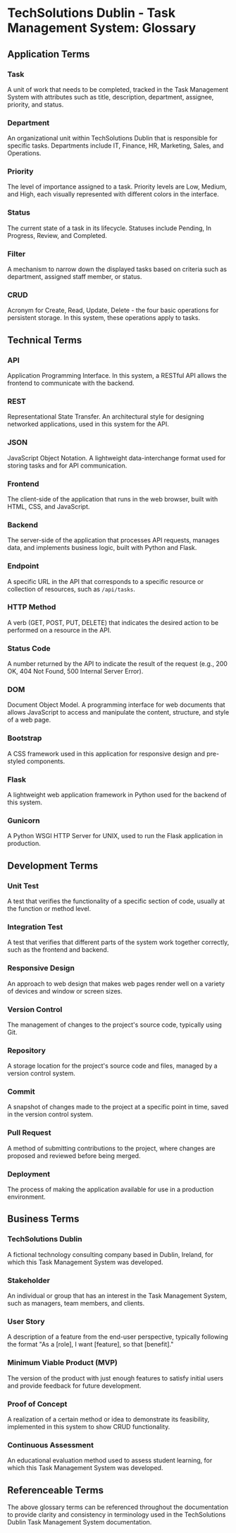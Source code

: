 # TechSolutions Dublin - Task Management System: Glossary

## Application Terms

### Task
A unit of work that needs to be completed, tracked in the Task Management System with attributes such as title, description, department, assignee, priority, and status.

### Department
An organizational unit within TechSolutions Dublin that is responsible for specific tasks. Departments include IT, Finance, HR, Marketing, Sales, and Operations.

### Priority
The level of importance assigned to a task. Priority levels are Low, Medium, and High, each visually represented with different colors in the interface.

### Status
The current state of a task in its lifecycle. Statuses include Pending, In Progress, Review, and Completed.

### Filter
A mechanism to narrow down the displayed tasks based on criteria such as department, assigned staff member, or status.

### CRUD
Acronym for Create, Read, Update, Delete - the four basic operations for persistent storage. In this system, these operations apply to tasks.

## Technical Terms

### API
Application Programming Interface. In this system, a RESTful API allows the frontend to communicate with the backend.

### REST
Representational State Transfer. An architectural style for designing networked applications, used in this system for the API.

### JSON
JavaScript Object Notation. A lightweight data-interchange format used for storing tasks and for API communication.

### Frontend
The client-side of the application that runs in the web browser, built with HTML, CSS, and JavaScript.

### Backend
The server-side of the application that processes API requests, manages data, and implements business logic, built with Python and Flask.

### Endpoint
A specific URL in the API that corresponds to a specific resource or collection of resources, such as `/api/tasks`.

### HTTP Method
A verb (GET, POST, PUT, DELETE) that indicates the desired action to be performed on a resource in the API.

### Status Code
A number returned by the API to indicate the result of the request (e.g., 200 OK, 404 Not Found, 500 Internal Server Error).

### DOM
Document Object Model. A programming interface for web documents that allows JavaScript to access and manipulate the content, structure, and style of a web page.

### Bootstrap
A CSS framework used in this application for responsive design and pre-styled components.

### Flask
A lightweight web application framework in Python used for the backend of this system.

### Gunicorn
A Python WSGI HTTP Server for UNIX, used to run the Flask application in production.

## Development Terms

### Unit Test
A test that verifies the functionality of a specific section of code, usually at the function or method level.

### Integration Test
A test that verifies that different parts of the system work together correctly, such as the frontend and backend.

### Responsive Design
An approach to web design that makes web pages render well on a variety of devices and window or screen sizes.

### Version Control
The management of changes to the project's source code, typically using Git.

### Repository
A storage location for the project's source code and files, managed by a version control system.

### Commit
A snapshot of changes made to the project at a specific point in time, saved in the version control system.

### Pull Request
A method of submitting contributions to the project, where changes are proposed and reviewed before being merged.

### Deployment
The process of making the application available for use in a production environment.

## Business Terms

### TechSolutions Dublin
A fictional technology consulting company based in Dublin, Ireland, for which this Task Management System was developed.

### Stakeholder
An individual or group that has an interest in the Task Management System, such as managers, team members, and clients.

### User Story
A description of a feature from the end-user perspective, typically following the format "As a [role], I want [feature], so that [benefit]."

### Minimum Viable Product (MVP)
The version of the product with just enough features to satisfy initial users and provide feedback for future development.

### Proof of Concept
A realization of a certain method or idea to demonstrate its feasibility, implemented in this system to show CRUD functionality.

### Continuous Assessment
An educational evaluation method used to assess student learning, for which this Task Management System was developed.

## Referenceable Terms

The above glossary terms can be referenced throughout the documentation to provide clarity and consistency in terminology used in the TechSolutions Dublin Task Management System documentation.